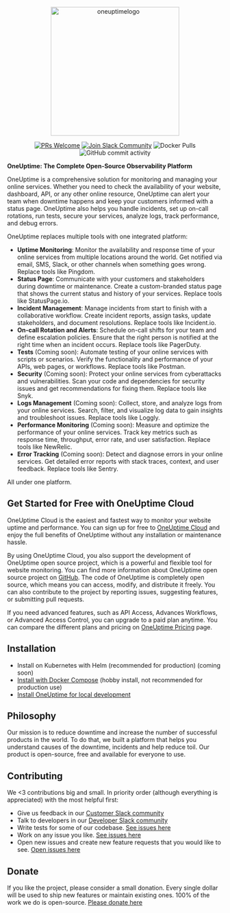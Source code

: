 <p align="center">
  <img width="300" alt="oneuptimelogo" src="https://raw.githubusercontent.com/OneUptime/oneuptime/master/Home/public/img/OneUptimePNG/7.png">
</p>
<p align="center">
  <a href='http://makeapullrequest.com'><img alt='PRs Welcome' src='https://img.shields.io/badge/PRs-welcome-brightgreen.svg?style=shields'/></a>
  <a href='https://join.slack.com/t/oneuptimedev/shared_invite/zt-17r8o7gkz-nITGan_PS9JYJV6WMm_TsQ'><img alt="Join Slack Community" src="https://img.shields.io/badge/slack%20community-join-blue"/></a>
  <img alt="Docker Pulls" src="https://img.shields.io/docker/pulls/oneuptime/backend"/>
  <img alt="GitHub commit activity" src="https://img.shields.io/github/commit-activity/m/oneuptime/app"/>
</p>

**OneUptime: The Complete Open-Source Observability Platform**

OneUptime is a comprehensive solution for monitoring and managing your online services. Whether you need to check the availability of your website, dashboard, API, or any other online resource, OneUptime can alert your team when downtime happens and keep your customers informed with a status page. OneUptime also helps you handle incidents, set up on-call rotations, run tests, secure your services, analyze logs, track performance, and debug errors.

OneUptime replaces multiple tools with one integrated platform:

-   **Uptime Monitoring**: Monitor the availability and response time of your online services from multiple locations around the world. Get notified via email, SMS, Slack, or other channels when something goes wrong. Replace tools like Pingdom.
-   **Status Page**: Communicate with your customers and stakeholders during downtime or maintenance. Create a custom-branded status page that shows the current status and history of your services. Replace tools like StatusPage.io.
-   **Incident Management**: Manage incidents from start to finish with a collaborative workflow. Create incident reports, assign tasks, update stakeholders, and document resolutions. Replace tools like Incident.io.
-   **On-call Rotation and Alerts**: Schedule on-call shifts for your team and define escalation policies. Ensure that the right person is notified at the right time when an incident occurs. Replace tools like PagerDuty.
-   **Tests** (Coming soon): Automate testing of your online services with scripts or scenarios. Verify the functionality and performance of your APIs, web pages, or workflows. Replace tools like Postman.
-   **Security** (Coming soon): Protect your online services from cyberattacks and vulnerabilities. Scan your code and dependencies for security issues and get recommendations for fixing them. Replace tools like Snyk.
-   **Logs Management** (Coming soon): Collect, store, and analyze logs from your online services. Search, filter, and visualize log data to gain insights and troubleshoot issues. Replace tools like Loggly.
-   **Performance Monitoring** (Coming soon): Measure and optimize the performance of your online services. Track key metrics such as response time, throughput, error rate, and user satisfaction. Replace tools like NewRelic.
-   **Error Tracking** (Coming soon): Detect and diagnose errors in your online services. Get detailed error reports with stack traces, context, and user feedback. Replace tools like Sentry.

All under one platform.

## Get Started for Free with OneUptime Cloud

OneUptime Cloud is the easiest and fastest way to monitor your website uptime and performance. You can sign up for free to [OneUptime Cloud](https://oneuptime.com) and enjoy the full benefits of OneUptime without any installation or maintenance hassle. 

By using OneUptime Cloud, you also support the development of OneUptime open source project, which is a powerful and flexible tool for website monitoring. You can find more information about OneUptime open source project on [GitHub](##Philosophy). The code of OneUptime is completely open source, which means you can access, modify, and distribute it freely. You can also contribute to the project by reporting issues, suggesting features, or submitting pull requests.

If you need advanced features, such as API Access, Advances Workflows, or Advanced Access Control, you can upgrade to a paid plan anytime. You can compare the different plans and pricing on [OneUptime Pricing](https://oneuptime.com/pricing) page.



## Installation

- Install on Kubernetes with Helm (recommended for production) (coming soon)
- [Install with Docker Compose](https://github.com/OneUptime/oneuptime/blob/master/Docs/Installation/DockerCompose.md) (hobby install, not recommended for production use)
- [Install OneUptime for local development](https://github.com/OneUptime/oneuptime/blob/master/Docs/Installation/Development.md)

## Philosophy

Our mission is to reduce downtime and increase the number of successful products in the world. To do that, we built a platform that helps you understand causes of the downtime, incidents and help reduce toil. Our product is open-source, free and available for everyone to use. 

## Contributing

We <3 contributions big and small. In priority order (although everything is appreciated) with the most helpful first:

- Give us feedback in our [Customer Slack community](https://oneuptimesupport.slack.com/join/shared_invite/zt-1kavkds2f-gegm_wePorvwvM3M_SaoCQ#/shared-invite/email)
- Talk to developers in our [Developer Slack community](https://join.slack.com/t/oneuptimedev/shared_invite/zt-17r8o7gkz-nITGan_PS9JYJV6WMm_TsQ)
- Write tests for some of our codebase. [See issues here](https://github.com/OneUptime/oneuptime/issues?q=is%3Aopen+is%3Aissue+label%3A%22write+tests%22)
- Work on any issue you like. [See issues here](https://github.com/OneUptime/oneuptime/issues)
- Open new issues and create new feature requests that you would like to see. [Open issues here](https://github.com/OneUptime/oneuptime/issues)

## Donate

If you like the project, please consider a small donation. Every single dollar will be used to ship new features or maintain existing ones. 100% of the work we do is open-source. [Please donate here](https://github.com/sponsors/OneUptime)
